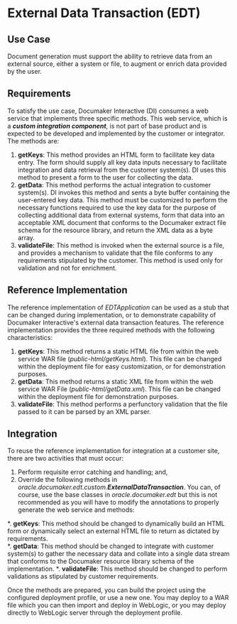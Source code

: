 # External Data Transaction (EDT)

## Use Case
Document generation must support the ability to retrieve data from an external source, either a system or file, to augment or enrich data provided by the user.

## Requirements
To satisfy the use case, Documaker Interactive (DI) consumes a web service that implements three specific methods. This web service, which is a **_custom integration component_**, is not part of base product and is expected to be developed and implemented by the customer or integrator. The methods are:
1. **getKeys**: This method provides an HTML form to facilitate key data entry. The form should supply all key data inputs necessary to facilitate integration and data retrieval from the customer system(s). DI uses this method to present a form to the user for collecting the data. 
1. **getData**: This method performs the actual integration to customer system(s). DI invokes this method and sents a byte buffer containing the user-entered key data. This method must be customized to perform the necessary functions required to use the key data for the purpose of collecting additional data from external systems, form that data into an acceptable XML document that conforms to the Documaker extract file schema for the resource library, and return the XML data as a byte array.
1. **validateFile**: This method is invoked when the external source is a file, and provides a mechanism to validate that the file conforms to any requirements stipulated by the customer. This method is used only for validation and not for enrichment.

## Reference Implementation
The reference implementation of _EDTApplication_ can be used as a stub that can be changed during implementation, or to demonstrate capability of Documaker Interactive's external data transaction features. The reference implementation provides the three required methods with the following characteristics:
1. **getKeys**: This method returns a static HTML file from within the web service WAR file (_public-html/getKeys.html_). This file can be changed within the deployment file for easy customization, or for demonstration purposes. 
1. **getData**: This method returns a static XML file from within the web service WAR File (_public-html/getData.xml_). This file can be changed within the deployment file for demonstration purposes.
1. **validateFile**: This method performs a perfunctory validation that the file passed to it can be parsed by an XML parser. 

## Integration
To reuse the reference implementation for integration at a customer site, there are two activities that must occur:
1. Perform requisite error catching and handling; and,
1. Override the following methods in _oracle.documaker.edt.custom.**ExternalDataTransaction**_. You can, of course, use the base 
classes in _oracle.documaker.edt_ but this is not recommended as you will have to modify the annotations to properly generate the web service and methods:
    
*. **getKeys**: This method should be changed to dynamically build an HTML form or dynamically select an external HTML file to return as dictated by requirements.   
*. **getData**: This method should be changed to integrate with customer system(s) to gather the necessary data and collate into a single data stream that conforms to the Documaker resource library schema of the implementation.
*. **validateFile**: This method should be changed to perform validations as stipulated by customer requirements.
    
Once the methods are prepared, you can build the project using the configured deployment profile, or use a new one. You may deploy to a WAR file which you can then import and deploy in WebLogic, or you may deploy directly to WebLogic server through the deployment profile. 